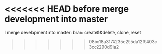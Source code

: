 <<<<<<< HEAD
before merge development into master
=======
I merge development into master: bran: create&&delete, clone, reset
>>>>>>> 08bc18a3174235e295da12f9403c3cc2290d91a2
